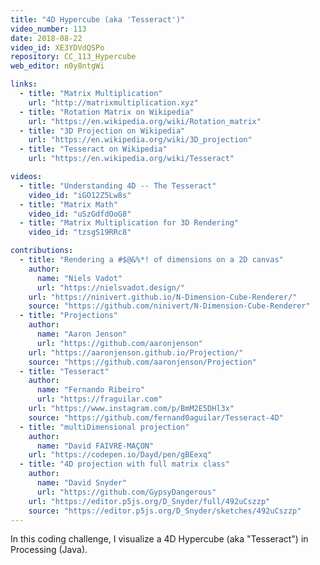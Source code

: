 ```yaml
---
title: "4D Hypercube (aka 'Tesseract')"
video_number: 113
date: 2018-08-22
video_id: XE3YDVdQSPo
repository: CC_113_Hypercube
web_editor: n0y8ntgWi

links:
  - title: "Matrix Multiplication"
    url: "http://matrixmultiplication.xyz"
  - title: "Rotation Matrix on Wikipedia"
    url: "https://en.wikipedia.org/wiki/Rotation_matrix"
  - title: "3D Projection on Wikipedia"
    url: "https://en.wikipedia.org/wiki/3D_projection"
  - title: "Tesseract on Wikipedia"
    url: "https://en.wikipedia.org/wiki/Tesseract"

videos:
  - title: "Understanding 4D -- The Tesseract"
    video_id: "iGO12Z5Lw8s"
  - title: "Matrix Math"
    video_id: "uSzGdfdOoG8"
  - title: "Matrix Multiplication for 3D Rendering"
    video_id: "tzsgS19RRc8"

contributions:
  - title: "Rendering a #$@&%*! of dimensions on a 2D canvas"
    author:
      name: "Niels Vadot"
      url: "https://nielsvadot.design/"
    url: "https://ninivert.github.io/N-Dimension-Cube-Renderer/"
    source: "https://github.com/ninivert/N-Dimension-Cube-Renderer"
  - title: "Projections"
    author:
      name: "Aaron Jenson"
      url: "https://github.com/aaronjenson"
    url: "https://aaronjenson.github.io/Projection/"
    source: "https://github.com/aaronjenson/Projection"
  - title: "Tesseract"
    author:
      name: "Fernando Ribeiro"
      url: "https://fraguilar.com"
    url: "https://www.instagram.com/p/BmM2E5DHl3x"
    source: "https://github.com/fernand0aguilar/Tesseract-4D"
  - title: "multiDimensional projection"
    author:
      name: "David FAIVRE-MAÇON"
    url: "https://codepen.io/Dayd/pen/gBEexq"
  - title: "4D projection with full matrix class"
    author:
      name: "David Snyder"
      url: "https://github.com/GypsyDangerous"
    url: "https://editor.p5js.org/D_Snyder/full/492uCszzp"
    source: "https://editor.p5js.org/D_Snyder/sketches/492uCszzp"
---
```


In this coding challenge, I visualize a 4D Hypercube (aka "Tesseract") in Processing (Java).
